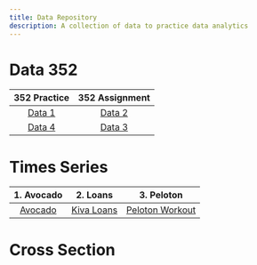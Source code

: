 ```yaml
---
title: Data Repository
description: A collection of data to practice data analytics
---
```


# Data 352

|352 Practice|352 Assignment|
|:-:|:-:|
|[Data 1](Data1.html)|[Data 2](Data2.html)|
|[Data 4](Data4.html)|[Data 3](Data3.html)|

# Times Series

|1. Avocado|2. Loans|3. Peloton|
|:--------:|:------:|:--------:|
|[Avocado](avocado2020.csv)|[Kiva Loans](KivaLoans.csv)|[Peloton Workout](peloton.csv)|

# Cross Section

